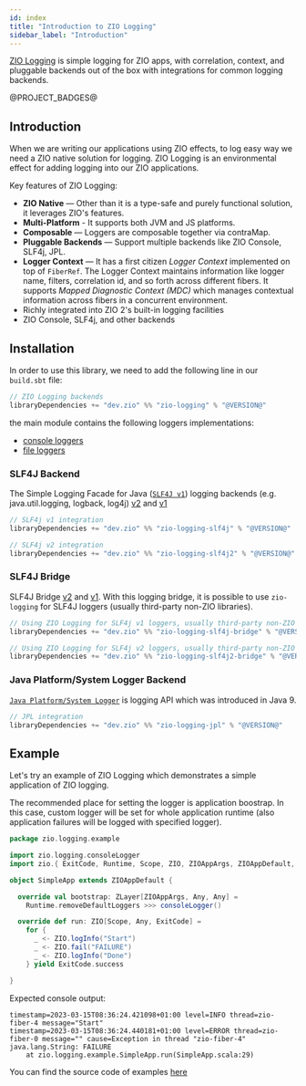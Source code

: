 ```yaml
---
id: index
title: "Introduction to ZIO Logging"
sidebar_label: "Introduction"
---
```


[ZIO Logging](https://github.com/zio/zio-logging) is simple logging for ZIO apps, with correlation, context, and pluggable backends out of the box with integrations for common logging backends.

@PROJECT_BADGES@

## Introduction

When we are writing our applications using ZIO effects, to log easy way we need a ZIO native solution for logging. ZIO Logging is an environmental effect for adding logging into our ZIO applications.

Key features of ZIO Logging:

- **ZIO Native** — Other than it is a type-safe and purely functional solution, it leverages ZIO's features.
- **Multi-Platform** - It supports both JVM and JS platforms.
- **Composable** — Loggers are composable together via contraMap.
- **Pluggable Backends** — Support multiple backends like ZIO Console, SLF4j, JPL.
- **Logger Context** — It has a first citizen _Logger Context_ implemented on top of `FiberRef`. The Logger Context maintains information like logger name, filters, correlation id, and so forth across different fibers. It supports _Mapped Diagnostic Context (MDC)_ which manages contextual information across fibers in a concurrent environment.
- Richly integrated into ZIO 2's built-in logging facilities
- ZIO Console, SLF4j, and other backends

## Installation

In order to use this library, we need to add the following line in our `build.sbt` file:

```scala
// ZIO Logging backends
libraryDependencies += "dev.zio" %% "zio-logging" % "@VERSION@"
```

the main module contains the following loggers implementations: 
* [console loggers](console-logger.md)
* [file loggers](file-logger.md)

### SLF4J Backend

The Simple Logging Facade for Java ([`SLF4J v1`](https://www.slf4j.org/)) logging backends (e.g. java.util.logging, logback, log4j) [v2](slf4j2.md) and [v1](slf4j1.md)

```scala
// SLF4j v1 integration
libraryDependencies += "dev.zio" %% "zio-logging-slf4j" % "@VERSION@"

// SLF4j v2 integration
libraryDependencies += "dev.zio" %% "zio-logging-slf4j2" % "@VERSION@"
```

### SLF4J Bridge

SLF4J Bridge [v2](slf4j2-bridge.md) and [v1](slf4j1-bridge.md). With this logging bridge, it is possible to use `zio-logging` for SLF4J loggers (usually third-party non-ZIO libraries).

```scala
// Using ZIO Logging for SLF4j v1 loggers, usually third-party non-ZIO libraries
libraryDependencies += "dev.zio" %% "zio-logging-slf4j-bridge" % "@VERSION@"

// Using ZIO Logging for SLF4j v2 loggers, usually third-party non-ZIO libraries
libraryDependencies += "dev.zio" %% "zio-logging-slf4j2-bridge" % "@VERSION@"
```

### Java Platform/System Logger Backend

[`Java Platform/System Logger`](https://openjdk.org/jeps/264) is logging API which was introduced in Java 9.

```scala
// JPL integration
libraryDependencies += "dev.zio" %% "zio-logging-jpl" % "@VERSION@"
```

## Example

Let's try an example of ZIO Logging which demonstrates a simple application of ZIO logging.

The recommended place for setting the logger is application boostrap. In this case, custom logger will be set for whole application runtime (also application failures will be logged with specified logger).

[//]: # (TODO: make snippet type-checked using mdoc)

```scala
package zio.logging.example

import zio.logging.consoleLogger
import zio.{ ExitCode, Runtime, Scope, ZIO, ZIOAppArgs, ZIOAppDefault, ZLayer }

object SimpleApp extends ZIOAppDefault {

  override val bootstrap: ZLayer[ZIOAppArgs, Any, Any] =
    Runtime.removeDefaultLoggers >>> consoleLogger()

  override def run: ZIO[Scope, Any, ExitCode] =
    for {
      _ <- ZIO.logInfo("Start")
      _ <- ZIO.fail("FAILURE")
      _ <- ZIO.logInfo("Done")
    } yield ExitCode.success

}
```

Expected console output:

```
timestamp=2023-03-15T08:36:24.421098+01:00 level=INFO thread=zio-fiber-4 message="Start"
timestamp=2023-03-15T08:36:24.440181+01:00 level=ERROR thread=zio-fiber-0 message="" cause=Exception in thread "zio-fiber-4" java.lang.String: FAILURE
	at zio.logging.example.SimpleApp.run(SimpleApp.scala:29)
```

You can find the source code of examples [here](https://github.com/zio/zio-logging/tree/master/examples)
